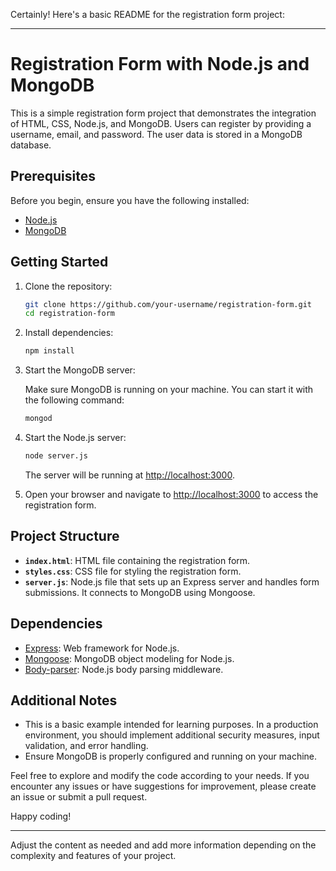 Certainly! Here's a basic README for the registration form project:

---

# Registration Form with Node.js and MongoDB

This is a simple registration form project that demonstrates the integration of HTML, CSS, Node.js, and MongoDB. Users can register by providing a username, email, and password. The user data is stored in a MongoDB database.

## Prerequisites

Before you begin, ensure you have the following installed:

- [Node.js](https://nodejs.org/)
- [MongoDB](https://www.mongodb.com/try/download/community)

## Getting Started

1. Clone the repository:

   ```bash
   git clone https://github.com/your-username/registration-form.git
   cd registration-form
   ```

2. Install dependencies:

   ```bash
   npm install
   ```

3. Start the MongoDB server:

   Make sure MongoDB is running on your machine. You can start it with the following command:

   ```bash
   mongod
   ```

4. Start the Node.js server:

   ```bash
   node server.js
   ```

   The server will be running at [http://localhost:3000](http://localhost:3000).

5. Open your browser and navigate to [http://localhost:3000](http://localhost:3000) to access the registration form.

## Project Structure

- **`index.html`**: HTML file containing the registration form.
- **`styles.css`**: CSS file for styling the registration form.
- **`server.js`**: Node.js file that sets up an Express server and handles form submissions. It connects to MongoDB using Mongoose.

## Dependencies

- [Express](https://expressjs.com/): Web framework for Node.js.
- [Mongoose](https://mongoosejs.com/): MongoDB object modeling for Node.js.
- [Body-parser](https://www.npmjs.com/package/body-parser): Node.js body parsing middleware.

## Additional Notes

- This is a basic example intended for learning purposes. In a production environment, you should implement additional security measures, input validation, and error handling.
- Ensure MongoDB is properly configured and running on your machine.

Feel free to explore and modify the code according to your needs. If you encounter any issues or have suggestions for improvement, please create an issue or submit a pull request.

Happy coding!

---

Adjust the content as needed and add more information depending on the complexity and features of your project.

